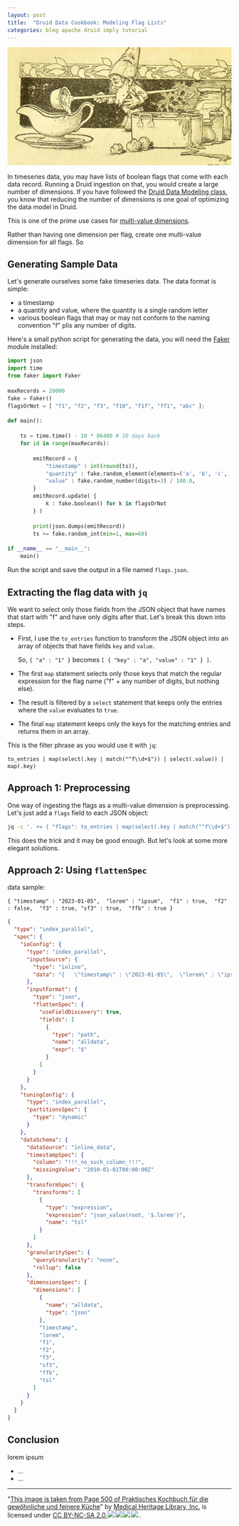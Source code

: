 ```yaml
---
layout: post
title:  "Druid Data Cookbook: Modeling Flag Lists"
categories: blog apache druid imply tutorial
---
```

![Druid Cookbook](/assets/2021-12-21-elf.jpg)

In timeseries data, you may have lists of boolean flags that come with each data record. Running a Druid ingestion on that, you would create a large number of dimensions. If you have followed the [Druid Data Modeling class](https://learn.imply.io/apache-druid-ingestion-and-data-modeling), you know that reducing the number of dimensions is one goal of optimizing the data model in Druid.

This is one of the prime use cases for [multi-value dimensions](https://blog.hellmar-becker.de/2021/08/07/multivalue-dimensions-in-apache-druid-part-1/).

Rather than having one dimension per flag, create one multi-value dimension for all flags. So

## Generating Sample Data

Let's generate ourselves some fake timeseries data. The data format is simple:

- a timestamp
- a quantity and value, where the quantity is a single random letter
- various boolean flags that may or may not conform to the naming convention "f" plis any number of digits.

Here's a small python script for generating the data, you will need the [Faker](https://pypi.org/project/Faker/) module installed:

```python
import json
import time
from faker import Faker

maxRecords = 20000
fake = Faker()
flagsOrNot = [ "f1", "f2", "f3", "f10", "f1f", "ff1", "abc" ];

def main():

    ts = time.time() - 10 * 86400 # 10 days back
    for id in range(maxRecords):

        emitRecord = {
            "timestamp" : int(round(ts)),
            "quantity" : fake.random_element(elements=('a', 'b', 'c', 'd')),
            "value" : fake.random_number(digits=3) / 100.0,
        }
        emitRecord.update( {
            k : fake.boolean() for k in flagsOrNot
        } )

        print(json.dumps(emitRecord))
        ts += fake.random_int(min=1, max=60)

if __name__ == "__main__":
    main()
```

Run the script and save the output in a file named `flags.json`.

## Extracting the flag data with `jq`

We want to select only those fields from the JSON object that have names that start with "f" and have only digits after that. Let's break this down into steps.

- First, I use the `to_entries` function to transform the JSON object into an array of objects that have fields `key` and `value`.
 
  So, `{ "a" : "1" }` becomes `[ { "key" : "a", "value" : "1" } ]`. 
  
- The first `map` statement selects only those keys that match the regular expression for the flag name ("f" + any number of digits, but nothing else).
- The result is filtered by a `select` statement that keeps only the entries where the `value` evaluates to `true`.
- The final `map` statement keeps only the keys for the matching entries and returns them in an array.

This is the filter phrase as you would use it with `jq`:

```
to_entries | map(select(.key | match("^f\\d+$")) | select(.value)) | map(.key)
```

## Approach 1: Preprocessing

One way of ingesting the flags as a multi-value dimension is preprocessing. Let's just add a `flags` field to each JSON object:

```bash
jq -c '. += { "flags": to_entries | map(select(.key | match("^f\\d+$")) | select(.value)) | map(.key) }' < flags.json
```

This does the trick and it may be good enough. But let's look at some more elegant solutions.

## Approach 2: Using `flattenSpec`

data sample:

```
{ "timestamp" : "2023-01-05",  "lorem" : "ipsum",  "f1" : true,  "f2" : false,  "f3" : true, "sf3" : true,  "ffb" : true }
```

```json
{
  "type": "index_parallel",
  "spec": {
    "ioConfig": {
      "type": "index_parallel",
      "inputSource": {
        "type": "inline",
        "data": "{   \"timestamp\" : \"2023-01-05\",  \"lorem\" : \"ipsum\",  \"f1\" : true,  \"f2\" : false,  \"f3\" : true, \"sf3\" : true,  \"ffb\" : true }"
      },
      "inputFormat": {
        "type": "json",
        "flattenSpec": {
          "useFieldDiscovery": true,
          "fields": [
            {
              "type": "path",
              "name": "alldata",
              "expr": "$"
            }
          ]
        }
      }
    },
    "tuningConfig": {
      "type": "index_parallel",
      "partitionsSpec": {
        "type": "dynamic"
      }
    },
    "dataSchema": {
      "dataSource": "inline_data",
      "timestampSpec": {
        "column": "!!!_no_such_column_!!!",
        "missingValue": "2010-01-01T00:00:00Z"
      },
      "transformSpec": {
        "transforms": [
          {
            "type": "expression",
            "expression": "json_value(root, '$.lorem')",
            "name": "tsl"
          }
        ]
      },
      "granularitySpec": {
        "queryGranularity": "none",
        "rollup": false
      },
      "dimensionsSpec": {
        "dimensions": [
          {
            "name": "alldata",
            "type": "json"
          },
          "timestamp",
          "lorem",
          "f1",
          "f2",
          "f3",
          "sf3",
          "ffb",
          "tsl"
        ]
      }
    }
  }
}
```

## Conclusion

lorem ipsum

- ...
- ...

---

"[This image is taken from Page 500 of Praktisches Kochbuch f&uuml;r die gew&ouml;hnliche und feinere K&uuml;che](https://www.flickr.com/photos/mhlimages/48051262646/)" by [Medical Heritage Library, Inc.](https://www.flickr.com/photos/mhlimages/) is licensed under <a target="_blank" rel="noopener noreferrer" href="https://creativecommons.org/licenses/by-nc-sa/2.0/">CC BY-NC-SA 2.0 <img src="https://mirrors.creativecommons.org/presskit/icons/cc.svg" style="height: 1em; margin-right: 0.125em; display: inline;"/><img src="https://mirrors.creativecommons.org/presskit/icons/by.svg" style="height: 1em; margin-right: 0.125em; display: inline;"/><img src="https://mirrors.creativecommons.org/presskit/icons/nc.svg" style="height: 1em; margin-right: 0.125em; display: inline;"/><img src="https://mirrors.creativecommons.org/presskit/icons/sa.svg" style="height: 1em; margin-right: 0.125em; display: inline;"/></a>.
